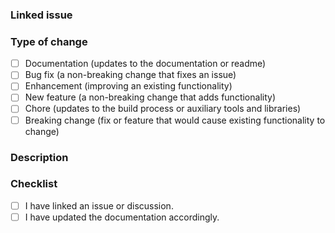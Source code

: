 <!---
PR title should follow conventional commits (https://conventionalcommits.org)
-->

### Linked issue

<!-- If it resolves an open issue, please link the issue here. For example "Resolves #123" -->

### Type of change

<!-- What types of changes does your code introduce? Put an `x` in all the boxes that apply. -->

- [ ] Documentation (updates to the documentation or readme)
- [ ] Bug fix (a non-breaking change that fixes an issue)
- [ ] Enhancement (improving an existing functionality)
- [ ] New feature (a non-breaking change that adds functionality)
- [ ] Chore (updates to the build process or auxiliary tools and libraries)
- [ ] Breaking change (fix or feature that would cause existing functionality to change)

### Description

<!-- Describe your changes in detail -->
<!-- Why is this change required? What problem does it solve? -->

### Checklist

<!-- Put an `x` in all the boxes that apply. -->
<!-- If your change requires a documentation PR, please link it appropriately -->
<!-- If you're unsure about any of these, don't hesitate to ask. We're here to help! -->

- [ ] I have linked an issue or discussion.
- [ ] I have updated the documentation accordingly.
